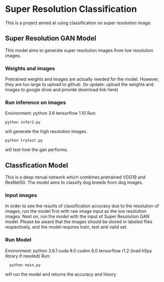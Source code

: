 # Super Resolution Classification

This is a project aimed at using classification on super resolution image.

## Super Resolution GAN Model

This model aims to generate super resolution images from low resolution images.

### Weights and images

Pretrained weights and images are actually needed for the model. However, they are too large to upload to github. (to update: upload the weights and images to google drive and provide download link here) 

### Run inference on images
Environment:
    python 3.6
    tensorflow 1.10
Run:
```
python infer2.py
```
will generate the high resolution images.

```
python trytest.py
```
will test how the gan performs.


## Classfication Model

This is a deep nerual network which combines pretrained VGG19 and ResNet50. The model aims to classify dog breeds from dog images.

### Input images

In order to see the results of classification accuracy due to the resolution of images, run the model first with raw image input as the low resolution images. Next on, run the model with the input of Super Resolution GAN model. Please be award that the images should be stored in labeled files respectively, and the model requires train, test and valid set.

### Run Model
Environment:
    python 3.6.1
    cuda 8.0
    cudnn 6.0
    tensorflow r1.2
    (load h5py library if needed)
Run:
```
  python main.py
```
will run the model and returns the accuracy and hisory
